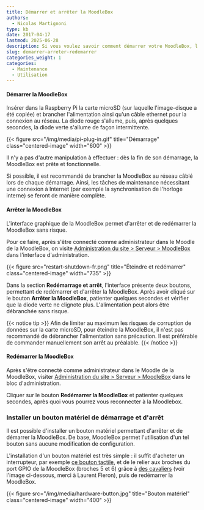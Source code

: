 ```yaml
---
title: Démarrer et arrêter la MoodleBox
authors:
  - Nicolas Martignoni
type: kb
date: 2017-04-17
lastmod: 2025-06-28
description: Si vous voulez savoir comment démarrer votre MoodleBox, l'arrêter ou la redémarrer correctement, voici les informations souhaitées
slug: demarrer-arreter-redemarrer
categories_weight: 1
categories:
  - Maintenance
  - Utilisation
---
```

#### Démarrer la MoodleBox

Insérer dans la Raspberry Pi la carte microSD (sur laquelle l'image-disque a été copiée) et brancher l'alimentation ainsi qu'un câble ethernet pour la connexion au réseau. La diode rouge s'allume, puis, après quelques secondes, la diode verte s'allume de façon intermittente.

{{< figure src="/img/media/pi-plug-in.gif" title="Démarrage" class="centered-image" width="600" >}}

Il n'y a pas d'autre manipulation à effectuer : dès la fin de son démarrage, la MoodleBox est prête et fonctionnelle.

Si possible, il est recommandé de brancher la MoodleBox au réseau câblé lors de chaque démarrage. Ainsi, les tâches de maintenance nécessitant une connexion à Internet (par exemple la synchronisation de l'horloge interne) se feront de manière complète.

#### Arrêter la MoodleBox

L'interface graphique de la MoodleBox permet d'arrêter et de redémarrer la MoodleBox sans risque.

Pour ce faire, après s'être connecté comme administrateur dans le Moodle de la MoodleBox, on visite [Administration du site > Serveur > MoodleBox][1] dans l'interface d'administration.

{{< figure src="restart-shutdown-fr.png" title="Éteindre et redémarrer" class="centered-image" width="735" >}}

Dans la section __Redémarrage et arrêt__, l'interface présente deux boutons, permettant de redémarrer et d'arrêter la MoodleBox. Après avoir cliqué sur le bouton __Arrêter la MoodleBox__, patienter quelques secondes et vérifier que la diode verte ne clignote plus. L'alimentation peut alors être débranchée sans risque.

{{< notice tip >}}
Afin de limiter au maximum les risques de corruption de données sur la carte microSD, pour éteindre la MoodleBox, il n'est pas recommandé de débrancher l'alimentation sans précaution. Il est préférable de commander manuellement son arrêt au préalable.
{{< /notice >}}

#### Redémarrer la MoodleBox

Après s'être connecté comme administrateur dans le Moodle de la MoodleBox, visiter [Administration du site > Serveur > MoodleBox][1] dans le bloc d'administration.

Cliquer sur le bouton __Redémarrer la MoodleBox__ et patienter quelques secondes, après quoi vous pourrez vous reconnecter à la Moodlebox.

### Installer un bouton matériel de démarrage et d'arrêt

Il est possible d'installer un bouton matériel permettant d'arrêter et de démarrer la MoodleBox. De base, MoodleBox permet l'utilisation d'un tel bouton sans aucune modification de configuration.

L'installation d'un bouton matériel est très simple : il suffit d'acheter un interrupteur, par exemple [ce bouton tactile][3], et de le relier aux broches du port GPIO de la MoodleBox (broches 5 et 6) grâce à [des cavaliers][4] (voir l'image ci-dessous, merci à Laurent Fleron), puis de redémarrer la MoodleBox.

{{< figure src="/img/media/hardware-button.jpg" title="Bouton matériel" class="centered-image" width="400" >}}

 [1]: http://moodlebox.home/admin/tool/moodlebox/index.php
 [3]: https://www.aliexpress.com/item/32713062171.html
 [4]: https://www.aliexpress.com/item/32800215149.html
